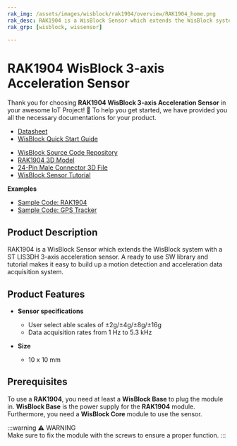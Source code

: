 ```yaml
---
rak_img: /assets/images/wisblock/rak1904/overview/RAK1904_home.png
rak_desc: RAK1904 is a WisBlock Sensor which extends the WisBlock system with a ST LIS3DH 3-axis acceleration sensor. A ready to use SW library and tutorial makes it easy to build up a motion detection and acceleration data acquisition system.
rak_grp: [wisblock, wissensor]

---
```



# RAK1904 WisBlock 3-axis Acceleration Sensor

Thank you for choosing **RAK1904 WisBlock 3-axis Acceleration Sensor** in your awesome IoT Project! 🎉 To help you get started, we have provided you all the necessary documentations for your product.

* [Datasheet](../Datasheet/)
* <a href="../../Quickstart/" target="_blank">WisBlock Quick Start Guide</a>
<!---* [WisBlock Quick Start Guide](../../Quickstart/)-->
* [WisBlock Source Code Repository](https://github.com/RAKWireless/WisBlock/)
* [RAK1904 3D Model](https://downloads.rakwireless.com/3D_File/WisBlock/RAK1904_VB.step)
* [24-Pin Male Connector 3D File](https://downloads.rakwireless.com/3D_File/Accessory/WisConnector/M24S1003K6M.stp)
* [WisBlock Sensor Tutorial](/Knowledge-Hub/Learn/WisBlock-Sensor-Tutorial/)


**Examples**
* [Sample Code: RAK1904](https://github.com/RAKWireless/WisBlock/tree/master/examples/sensors/RAK1904_Accelerate_LIS3DH)
* [Sample Code: GPS Tracker](https://github.com/RAKWireless/WisBlock/tree/master/examples/solutions/GPS_Tracker)

## Product Description

RAK1904 is a WisBlock Sensor which extends the WisBlock system with a ST LIS3DH 3-axis acceleration sensor. A ready to use SW library and tutorial makes it easy to build up a motion detection and acceleration data acquisition system.

## Product Features

* **Sensor specifications**
    * User select able scales of ±2g/±4g/±8g/±16g     
    * Data acquisition rates from 1&nbsp;Hz to 5.3&nbsp;kHz   

* **Size**
    * 10 x 10&nbsp;mm

## Prerequisites

To use a **RAK1904**, you need at least a **WisBlock Base** to plug the module in. **WisBlock Base** is the power supply for the **RAK1904** module. Furthermore, you need a **WisBlock Core** module to use the sensor.

:::warning ⚠️ WARNING    
Make sure to fix the module with the screws to ensure a proper function.
:::